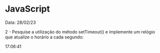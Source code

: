# JavaScript

Data: 28/02/23

2 - Pesquise a utilização do método setTimeout() e implemente
um relógio que atualize o horário a cada segundo:

17:06:41